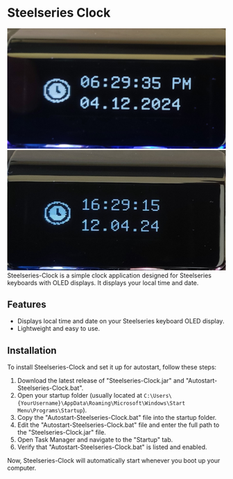 # Steelseries Clock

![Steelseries Clock Preview](12h-format.jpg)
![Steelseries Clock Preview](24h-format.jpg)
Steelseries-Clock is a simple clock application designed for Steelseries keyboards with OLED displays. It displays your local time and date.

## Features
- Displays local time and date on your Steelseries keyboard OLED display.
- Lightweight and easy to use.

## Installation
To install Steelseries-Clock and set it up for autostart, follow these steps:

1. Download the latest release of "Steelseries-Clock.jar" and "Autostart-Steelseries-Clock.bat".
2. Open your startup folder (usually located at `C:\Users\{YourUsername}\AppData\Roaming\Microsoft\Windows\Start Menu\Programs\Startup`).
3. Copy the "Autostart-Steelseries-Clock.bat" file into the startup folder.
4. Edit the "Autostart-Steelseries-Clock.bat" file and enter the full path to the "Steelseries-Clock.jar" file.
5. Open Task Manager and navigate to the "Startup" tab.
6. Verify that "Autostart-Steelseries-Clock.bat" is listed and enabled.

Now, Steelseries-Clock will automatically start whenever you boot up your computer.

